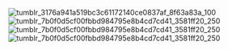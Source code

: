 ![tumblr_3176a941a519bc3c61172140ce0837af_8f63a83a_100](https://github.com/user-attachments/assets/6dd14512-6cd0-47af-80a2-0d5be2835c79) 
![tumblr_7b0f0d5cf00fbbd984795e8b4cd7cd41_3581ff20_250](https://github.com/user-attachments/assets/eafd76ef-9cf2-43fc-8241-f90a2005fbb4) ![tumblr_7b0f0d5cf00fbbd984795e8b4cd7cd41_3581ff20_250](https://github.com/user-attachments/assets/fd79ef5c-0701-4bf0-b8b3-fa095c78d34f) ![tumblr_7b0f0d5cf00fbbd984795e8b4cd7cd41_3581ff20_250](https://github.com/user-attachments/assets/1040157d-dfa7-4173-80d5-8633bc198fc2)


